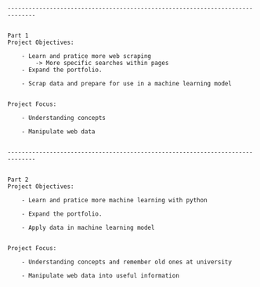 
	------------------------------------------------------------------------------
	
	
	Part 1
	Project Objectives:

		- Learn and pratice more web scraping
			-> More specific searches within pages
		- Expand the portfolio.
		
		- Scrap data and prepare for use in a machine learning model
		
		
	Project Focus:

		- Understanding concepts
			
		- Manipulate web data
		
	
	------------------------------------------------------------------------------
	
	
	Part 2	
	Project Objectives:

		- Learn and pratice more machine learning with python
		
		- Expand the portfolio.
		
		- Apply data in machine learning model
		
		
	Project Focus:

		- Understanding concepts and remember old ones at university
			
		- Manipulate web data into useful information
